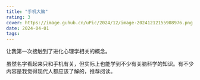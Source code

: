 ```yaml
---
title: "手机大脑"
rating: 3
cover: https://image.guhub.cn/uPic/2024/12/image-20241212155908976.png
date: 2024-04-01
tags:
---
```


让我第一次接触到了进化心理学相关的概念。

虽然名字看起来只和手机有关，但实际上也能学到不少有关脑科学的知识。有不少内容是我觉得现代人都应该了解的，推荐阅读。
